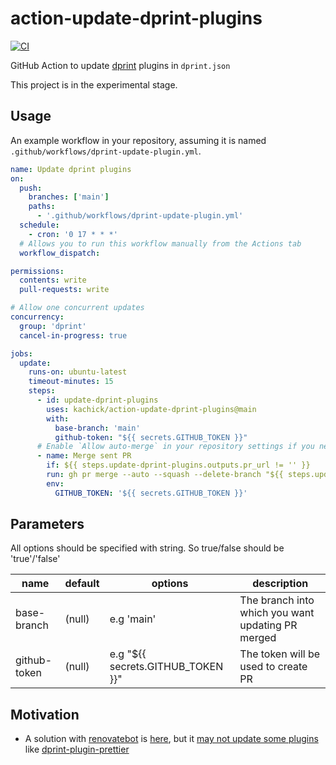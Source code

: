 # action-update-dprint-plugins

[![CI](https://github.com/kachick/action-update-dprint-plugins/actions/workflows/validate.yml/badge.svg?branch=main)](https://github.com/kachick/action-update-dprint-plugins/actions/workflows/validate.yml?query=branch%3Amain++)

GitHub Action to update [dprint](https://github.com/dprint/dprint) plugins in `dprint.json`

This project is in the experimental stage.

## Usage

An example workflow in your repository, assuming it is named `.github/workflows/dprint-update-plugin.yml`.

```yaml
name: Update dprint plugins
on:
  push:
    branches: ['main']
    paths:
      - '.github/workflows/dprint-update-plugin.yml'
  schedule:
    - cron: '0 17 * * *'
  # Allows you to run this workflow manually from the Actions tab
  workflow_dispatch:

permissions:
  contents: write
  pull-requests: write

# Allow one concurrent updates
concurrency:
  group: 'dprint'
  cancel-in-progress: true

jobs:
  update:
    runs-on: ubuntu-latest
    timeout-minutes: 15
    steps:
      - id: update-dprint-plugins
        uses: kachick/action-update-dprint-plugins@main
        with:
          base-branch: 'main'
          github-token: "${{ secrets.GITHUB_TOKEN }}"
      # Enable `Allow auto-merge` in your repository settings if you need following steps
      - name: Merge sent PR
        if: ${{ steps.update-dprint-plugins.outputs.pr_url != '' }}
        run: gh pr merge --auto --squash --delete-branch "${{ steps.update-dprint-plugins.outputs.pr_url }}"
        env:
          GITHUB_TOKEN: '${{ secrets.GITHUB_TOKEN }}'
```

## Parameters

All options should be specified with string. So true/false should be 'true'/'false'

| name         | default | options                           | description                                       |
| ------------ | ------- | --------------------------------- | ------------------------------------------------- |
| base-branch  | (null)  | e.g 'main'                        | The branch into which you want updating PR merged |
| github-token | (null)  | e.g "${{ secrets.GITHUB_TOKEN }}" | The token will be used to create PR               |

## Motivation

- A solution with [renovatebot](https://github.com/renovatebot/renovate) is [here](https://github.com/kachick/renovate-config-dprint), but it [may not update some plugins](https://github.com/kachick/renovate-config-dprint/issues/11) like [dprint-plugin-prettier](https://github.com/dprint/dprint-plugin-prettier)
